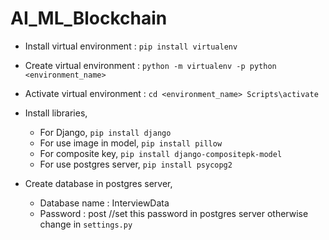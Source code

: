 # AI_ML_Blockchain

- Install virtual environment : `pip install virtualenv`

- Create virtual environment : `python -m virtualenv -p python <environment_name>`

- Activate virtual environment : `cd <environment_name> Scripts\activate`

- Install libraries,
  - For Django, `pip install django`
  - For use image in model, `pip install pillow`    
  - For composite key, `pip install django-compositepk-model`   
  - For use postgres server, `pip install psycopg2`   

- Create database in postgres server,
  - Database name : InterviewData
  - Password : post      //set this password in postgres server otherwise change in `settings.py`
 
